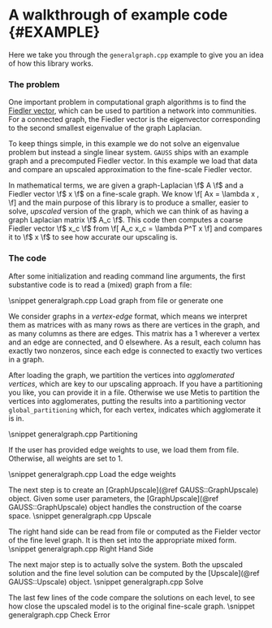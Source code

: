 <!-- BHEADER ++++++++++++++++++++++++++++++++++++++++++++++++++++++++++++++++++
 +
 + Copyright (c) 2018, Lawrence Livermore National Security, LLC.
 + Produced at the Lawrence Livermore National Laboratory.
 + LLNL-CODE-759464. All Rights reserved. See file COPYRIGHT for details.
 +
 + This file is part of GAUSS. For more information and source code
 + availability, see https://www.github.com/gelever/GAUSS.
 +
 + GAUSS is free software; you can redistribute it and/or modify it under the
 + terms of the GNU Lesser General Public License (as published by the Free
 + Software Foundation) version 2.1 dated February 1999.
 +
 +++++++++++++++++++++++++++++++++++++++++++++++++++++++++++++++++++ EHEADER -->

A walkthrough of example code           {#EXAMPLE}
==================

Here we take you through the `generalgraph.cpp` example to give you an idea of how this library works.

### The problem

One important problem in computational graph algorithms is to find the [Fiedler vector](https://en.wikipedia.org/wiki/Algebraic_connectivity),
which can be used to partition a network into communities.
For a connected graph, the Fiedler vector is the eigenvector corresponding to the second smallest eigenvalue of the graph Laplacian.

To keep things simple, in this example we do not solve an eigenvalue problem but instead a single linear system.
`GAUSS` ships with an example graph and a precomputed Fiedler vector.
In this example we load that data and compare an upscaled approximation to the fine-scale Fiedler vector.

In mathematical terms, we are given a graph-Laplacian \f$ A \f$ and a Fiedler vector \f$ x \f$ on a fine-scale graph.
We know
\f[
  Ax = \lambda x ,
\f]
and the main purpose of this library is to produce a smaller, easier to solve, *upscaled* version of the graph,
which we can think of as having a graph Laplacian matrix \f$ A_c \f$.
This code then computes a coarse Fiedler vector \f$ x_c \f$ from
\f[
  A_c x_c = \lambda P^T x
\f]
and compares it to \f$ x \f$ to see how accurate our upscaling is.

### The code

After some initialization and reading command line arguments, the first substantive code is to read a (mixed) graph from a file:

\snippet generalgraph.cpp Load graph from file or generate one

We consider graphs in a *vertex-edge* format, which means we interpret them as matrices with as many rows as there are vertices in the graph,
and as many columns as there are edges.
This matrix has a 1 wherever a vertex and an edge are connected, and 0 elsewhere.
As a result, each column has exactly two nonzeros, since each edge is connected to exactly two vertices in a graph.

After loading the graph, we partition the vertices into *agglomerated vertices*, which are key to our upscaling approach.
If you have a partitioning you like, you can provide it in a file.
Otherwise we use Metis to partition the vertices into agglomerates, putting the results into a partitioning vector `global_partitioning` which,
for each vertex, indicates which agglomerate it is in.

\snippet generalgraph.cpp Partitioning

If the user has provided edge weights to use, we load them from file.  Otherwise, all weights are set to 1.

\snippet generalgraph.cpp Load the edge weights

The next step is to create an [GraphUpscale](@ref GAUSS::GraphUpscale) object.
Given some user parameters, the [GraphUpscale](@ref GAUSS::GraphUpscale) object handles the construction of the coarse space.
\snippet generalgraph.cpp Upscale

The right hand side can be read from file or computed as the Fielder vector of the fine level graph.
It is then set into the appropriate mixed form.
\snippet generalgraph.cpp Right Hand Side

The next major step is to actually solve the system.
Both the upscaled solution and the fine level solution can be computed by the [Upscale](@ref GAUSS::Upscale) object.
\snippet generalgraph.cpp Solve

The last few lines of the code compare the solutions on each level, to see how close the upscaled model is to the original fine-scale graph.
\snippet generalgraph.cpp Check Error

